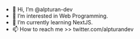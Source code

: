 - 👋 Hi, I’m @alpturan-dev
- 👀 I’m interested in Web Programming.
- 🌱 I’m currently learning NextJS.
- 📫 How to reach me >> twitter.com/alpturandev

<!---
alpturan-dev/alpturan-dev is a ✨ special ✨ repository because its `README.md` (this file) appears on your GitHub profile.
You can click the Preview link to take a look at your changes.
--->
